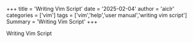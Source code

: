 +++
title = 'Writing Vim Script'
date = '2025-02-04'
author = 'aiclr'
categories = ['vim']
tags = ['vim','help','user manual','writing vim script']
Summary = 'Writing Vim Script'
+++

Writing Vim Script